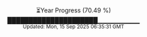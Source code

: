 <p align="center">
⏳Year Progress (70.49 %) <br>
█████████████████████▁▁▁▁▁▁▁▁▁ <br>
<sub>Updated: Mon, 15 Sep 2025 06:35:31 GMT</sub>
</p>


